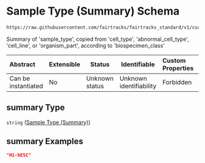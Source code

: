 # Sample Type (Summary) Schema

```txt
https://raw.githubusercontent.com/fairtracks/fairtracks_standard/v1/current/json/schema/fairtracks_sample.schema.json#/properties/sample_type/properties/summary
```

Summary of 'sample_type', copied from 'cell_type', 'abnormal_cell_type', 'cell_line', or 'organism_part', according to 'biospecimen_class'


| Abstract            | Extensible | Status         | Identifiable            | Custom Properties | Additional Properties | Access Restrictions | Defined In                                                                                             |
| :------------------ | ---------- | -------------- | ----------------------- | :---------------- | --------------------- | ------------------- | ------------------------------------------------------------------------------------------------------ |
| Can be instantiated | No         | Unknown status | Unknown identifiability | Forbidden         | Allowed               | none                | [fairtracks_sample.schema.json\*](../json/schema/fairtracks_sample.schema.json "open original schema") |

## summary Type

`string` ([Sample Type (Summary)](fairtracks_sample-properties-sample-type-properties-sample-type-summary.md))

## summary Examples

```json
"H1-hESC"
```
